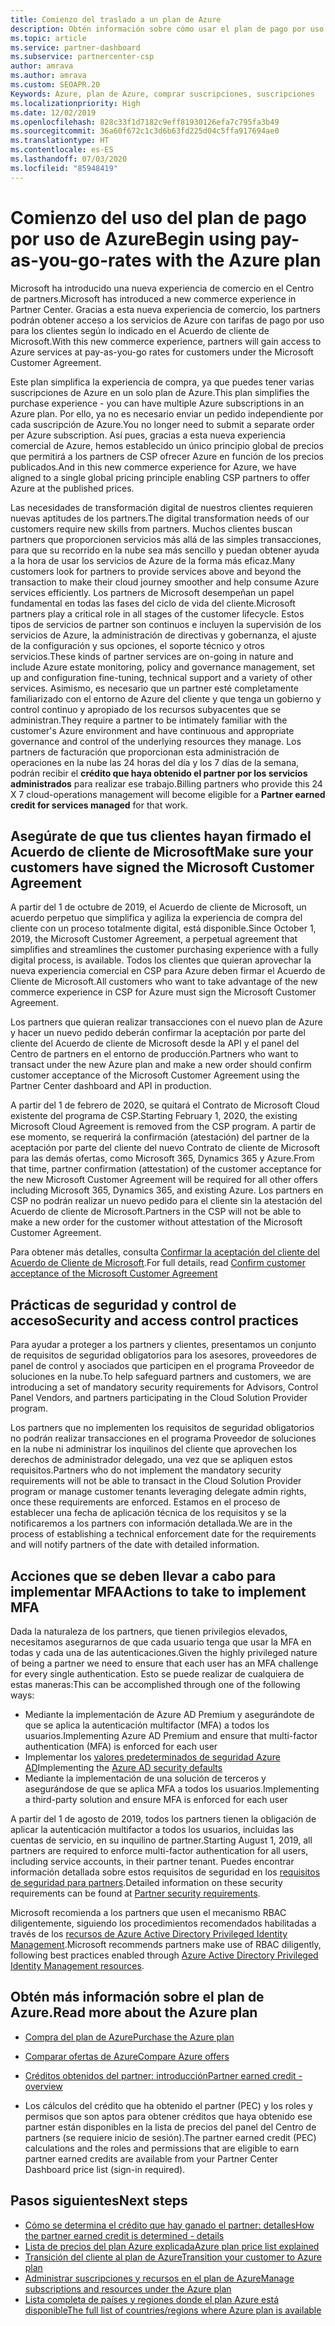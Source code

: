 ```yaml
---
title: Comienzo del traslado a un plan de Azure
description: Obtén información sobre cómo usar el plan de pago por uso de Azure, incluidos los primeros pasos, las precauciones de seguridad y cómo empezar.
ms.topic: article
ms.service: partner-dashboard
ms.subservice: partnercenter-csp
author: amrava
ms.author: amrava
ms.custom: SEOAPR.20
Keywords: Azure, plan de Azure, comprar suscripciones, suscripciones
ms.localizationpriority: High
ms.date: 12/02/2019
ms.openlocfilehash: 828c33f1d7182c9eff81930126efa7c795fa3b49
ms.sourcegitcommit: 36a60f672c1c3d6b63fd225d04c5ffa917694ae0
ms.translationtype: HT
ms.contentlocale: es-ES
ms.lasthandoff: 07/03/2020
ms.locfileid: "85948419"
---
```

# <a name="begin-using-pay-as-you-go-rates-with-the-azure-plan"></a><span data-ttu-id="bb7cf-104">Comienzo del uso del plan de pago por uso de Azure</span><span class="sxs-lookup"><span data-stu-id="bb7cf-104">Begin using pay-as-you-go-rates with the Azure plan</span></span>

<span data-ttu-id="bb7cf-105">Microsoft ha introducido una nueva experiencia de comercio en el Centro de partners.</span><span class="sxs-lookup"><span data-stu-id="bb7cf-105">Microsoft has introduced a new commerce experience in Partner Center.</span></span>  <span data-ttu-id="bb7cf-106">Gracias a esta nueva experiencia de comercio, los partners podrán obtener acceso a los servicios de Azure con tarifas de pago por uso para los clientes según lo indicado en el Acuerdo de cliente de Microsoft.</span><span class="sxs-lookup"><span data-stu-id="bb7cf-106">With this new commerce experience, partners will gain access to Azure services at pay-as-you-go rates for customers under the Microsoft Customer Agreement.</span></span>

<span data-ttu-id="bb7cf-107">Este plan simplifica la experiencia de compra, ya que puedes tener varias suscripciones de Azure en un solo plan de Azure.</span><span class="sxs-lookup"><span data-stu-id="bb7cf-107">This plan simplifies the purchase experience - you can have multiple Azure subscriptions in an Azure plan.</span></span> <span data-ttu-id="bb7cf-108">Por ello, ya no es necesario enviar un pedido independiente por cada suscripción de Azure.</span><span class="sxs-lookup"><span data-stu-id="bb7cf-108">You no longer need to submit a separate order per Azure subscription.</span></span> <span data-ttu-id="bb7cf-109">Así pues, gracias a esta nueva experiencia comercial de Azure, hemos establecido un único principio global de precios que permitirá a los partners de CSP ofrecer Azure en función de los precios publicados.</span><span class="sxs-lookup"><span data-stu-id="bb7cf-109">And in this new commerce experience for Azure, we have aligned to a single global pricing principle enabling CSP partners to offer Azure at the published prices.</span></span>

<span data-ttu-id="bb7cf-110">Las necesidades de transformación digital de nuestros clientes requieren nuevas aptitudes de los partners.</span><span class="sxs-lookup"><span data-stu-id="bb7cf-110">The digital transformation needs of our customers require new skills from partners.</span></span> <span data-ttu-id="bb7cf-111">Muchos clientes buscan partners que proporcionen servicios más allá de las simples transacciones, para que su recorrido en la nube sea más sencillo y puedan obtener ayuda a la hora de usar los servicios de Azure de la forma más eficaz.</span><span class="sxs-lookup"><span data-stu-id="bb7cf-111">Many customers look for partners to provide services above and beyond the transaction to make their cloud journey smoother and help consume Azure services efficiently.</span></span> <span data-ttu-id="bb7cf-112">Los partners de Microsoft desempeñan un papel fundamental en todas las fases del ciclo de vida del cliente.</span><span class="sxs-lookup"><span data-stu-id="bb7cf-112">Microsoft partners play a critical role in all stages of the customer lifecycle.</span></span> <span data-ttu-id="bb7cf-113">Estos tipos de servicios de partner son continuos e incluyen la supervisión de los servicios de Azure, la administración de directivas y gobernanza, el ajuste de la configuración y sus opciones, el soporte técnico y otros servicios.</span><span class="sxs-lookup"><span data-stu-id="bb7cf-113">These kinds of partner services are on-going in nature and include Azure estate monitoring, policy and governance management, set up and configuration fine-tuning, technical support and a variety of other services.</span></span> <span data-ttu-id="bb7cf-114">Asimismo, es necesario que un partner esté completamente familiarizado con el entorno de Azure del cliente y que tenga un gobierno y control continuo y apropiado de los recursos subyacentes que se administran.</span><span class="sxs-lookup"><span data-stu-id="bb7cf-114">They require a partner to be intimately familiar with the customer's Azure environment and have continuous and appropriate governance and control of the underlying resources they manage.</span></span> <span data-ttu-id="bb7cf-115">Los partners de facturación que proporcionan esta administración de operaciones en la nube las 24 horas del día y los 7 días de la semana, podrán recibir el **crédito que haya obtenido el partner por los servicios administrados** para realizar ese trabajo.</span><span class="sxs-lookup"><span data-stu-id="bb7cf-115">Billing partners who provide this 24 X 7 cloud-operations management will become eligible for a **Partner earned credit for services managed** for that work.</span></span>

## <a name="make-sure-your-customers-have-signed-the-microsoft-customer-agreement"></a><span data-ttu-id="bb7cf-116">Asegúrate de que tus clientes hayan firmado el Acuerdo de cliente de Microsoft</span><span class="sxs-lookup"><span data-stu-id="bb7cf-116">Make sure your customers have signed the Microsoft Customer Agreement</span></span>

<span data-ttu-id="bb7cf-117">A partir del 1 de octubre de 2019, el Acuerdo de cliente de Microsoft, un acuerdo perpetuo que simplifica y agiliza la experiencia de compra del cliente con un proceso totalmente digital, está disponible.</span><span class="sxs-lookup"><span data-stu-id="bb7cf-117">Since October 1, 2019, the Microsoft Customer Agreement, a perpetual agreement that simplifies and streamlines the customer purchasing experience with a fully digital process, is available.</span></span> <span data-ttu-id="bb7cf-118">Todos los clientes que quieran aprovechar la nueva experiencia comercial en CSP para Azure deben firmar el Acuerdo de Cliente de Microsoft.</span><span class="sxs-lookup"><span data-stu-id="bb7cf-118">All customers who want to take advantage of the new commerce experience in CSP for Azure must sign the Microsoft Customer Agreement.</span></span>

<span data-ttu-id="bb7cf-119">Los partners que quieran realizar transacciones con el nuevo plan de Azure y hacer un nuevo pedido deberán confirmar la aceptación por parte del cliente del Acuerdo de cliente de Microsoft desde la API y el panel del Centro de partners en el entorno de producción.</span><span class="sxs-lookup"><span data-stu-id="bb7cf-119">Partners who want to transact under the new Azure plan and make a new order should confirm customer acceptance of the Microsoft Customer Agreement using the Partner Center dashboard and API in production.</span></span>

<span data-ttu-id="bb7cf-120">A partir del 1 de febrero de 2020, se quitará el Contrato de Microsoft Cloud existente del programa de CSP.</span><span class="sxs-lookup"><span data-stu-id="bb7cf-120">Starting February 1, 2020, the existing Microsoft Cloud Agreement is removed from the CSP program.</span></span> <span data-ttu-id="bb7cf-121">A partir de ese momento, se requerirá la confirmación (atestación) del partner de la aceptación por parte del cliente del nuevo Contrato de cliente de Microsoft para las demás ofertas, como Microsoft 365, Dynamics 365 y Azure.</span><span class="sxs-lookup"><span data-stu-id="bb7cf-121">From that time, partner confirmation (attestation) of the customer acceptance for the new Microsoft Customer Agreement will be required for all other offers including Microsoft 365, Dynamics 365, and existing Azure.</span></span> <span data-ttu-id="bb7cf-122">Los partners en CSP no podrán realizar un nuevo pedido para el cliente sin la atestación del Acuerdo de cliente de Microsoft.</span><span class="sxs-lookup"><span data-stu-id="bb7cf-122">Partners in the CSP will not be able to make a new order for the customer without attestation of the Microsoft Customer Agreement.</span></span>

<span data-ttu-id="bb7cf-123">Para obtener más detalles, consulta [Confirmar la aceptación del cliente del Acuerdo de Cliente de Microsoft](confirm-customer-agreement.md).</span><span class="sxs-lookup"><span data-stu-id="bb7cf-123">For full details, read [Confirm customer acceptance of the Microsoft Customer Agreement](confirm-customer-agreement.md)</span></span>

## <a name="security-and-access-control-practices"></a><span data-ttu-id="bb7cf-124">Prácticas de seguridad y control de acceso</span><span class="sxs-lookup"><span data-stu-id="bb7cf-124">Security and access control practices</span></span>

<span data-ttu-id="bb7cf-125">Para ayudar a proteger a los partners y clientes, presentamos un conjunto de requisitos de seguridad obligatorios para los asesores, proveedores de panel de control y asociados que participen en el programa Proveedor de soluciones en la nube.</span><span class="sxs-lookup"><span data-stu-id="bb7cf-125">To help safeguard partners and customers, we are introducing a set of mandatory security requirements for Advisors, Control Panel Vendors, and partners participating in the Cloud Solution Provider program.</span></span>

<span data-ttu-id="bb7cf-126">Los partners que no implementen los requisitos de seguridad obligatorios no podrán realizar transacciones en el programa Proveedor de soluciones en la nube ni administrar los inquilinos del cliente que aprovechen los derechos de administrador delegado, una vez que se apliquen estos requisitos.</span><span class="sxs-lookup"><span data-stu-id="bb7cf-126">Partners who do not implement the mandatory security requirements will not be able to transact in the Cloud Solution Provider program or manage customer tenants leveraging delegate admin rights, once these requirements are enforced.</span></span> <span data-ttu-id="bb7cf-127">Estamos en el proceso de establecer una fecha de aplicación técnica de los requisitos y se la notificaremos a los partners con información detallada.</span><span class="sxs-lookup"><span data-stu-id="bb7cf-127">We are in the process of establishing a technical enforcement date for the requirements and will notify partners of the date with detailed information.</span></span>

## <a name="actions-to-take-to-implement-mfa"></a><span data-ttu-id="bb7cf-128">Acciones que se deben llevar a cabo para implementar MFA</span><span class="sxs-lookup"><span data-stu-id="bb7cf-128">Actions to take to implement MFA</span></span>

<span data-ttu-id="bb7cf-129">Dada la naturaleza de los partners, que tienen privilegios elevados, necesitamos asegurarnos de que cada usuario tenga que usar la MFA en todas y cada una de las autenticaciones.</span><span class="sxs-lookup"><span data-stu-id="bb7cf-129">Given the highly privileged nature of being a partner we need to ensure that each user has an MFA challenge for every single authentication.</span></span> <span data-ttu-id="bb7cf-130">Esto se puede realizar de cualquiera de estas maneras:</span><span class="sxs-lookup"><span data-stu-id="bb7cf-130">This can be accomplished through one of the following ways:</span></span>

- <span data-ttu-id="bb7cf-131">Mediante la implementación de Azure AD Premium y asegurándote de que se aplica la autenticación multifactor (MFA) a todos los usuarios.</span><span class="sxs-lookup"><span data-stu-id="bb7cf-131">Implementing Azure AD Premium and ensure that multi-factor authentication (MFA) is enforced for each user</span></span>
- <span data-ttu-id="bb7cf-132">Implementar los [valores predeterminados de seguridad Azure AD](https://docs.microsoft.com/azure/active-directory/conditional-access/concept-conditional-access-security-defaults)</span><span class="sxs-lookup"><span data-stu-id="bb7cf-132">Implementing the [Azure AD security defaults](https://docs.microsoft.com/azure/active-directory/conditional-access/concept-conditional-access-security-defaults)</span></span>
- <span data-ttu-id="bb7cf-133">Mediante la implementación de una solución de terceros y asegurándose de que se aplica MFA a todos los usuarios.</span><span class="sxs-lookup"><span data-stu-id="bb7cf-133">Implementing a third-party solution and ensure MFA is enforced for each user</span></span>

<span data-ttu-id="bb7cf-134">A partir del 1 de agosto de 2019, todos los partners tienen la obligación de aplicar la autenticación multifactor a todos los usuarios, incluidas las cuentas de servicio, en su inquilino de partner.</span><span class="sxs-lookup"><span data-stu-id="bb7cf-134">Starting August 1, 2019, all partners are required to enforce multi-factor authentication for all users, including service accounts, in their partner tenant.</span></span> <span data-ttu-id="bb7cf-135">Puedes encontrar información detallada sobre estos requisitos de seguridad en los [requisitos de seguridad para partners](https://docs.microsoft.com/partner-center/partner-security-requirements).</span><span class="sxs-lookup"><span data-stu-id="bb7cf-135">Detailed information on these security requirements can be found at [Partner security requirements](https://docs.microsoft.com/partner-center/partner-security-requirements).</span></span>

<span data-ttu-id="bb7cf-136">Microsoft recomienda a los partners que usen el mecanismo RBAC diligentemente, siguiendo los procedimientos recomendados habilitadas a través de los [recursos de Azure Active Directory Privileged Identity Management](https://docs.microsoft.com/azure/active-directory/privileged-identity-management/pim-configure).</span><span class="sxs-lookup"><span data-stu-id="bb7cf-136">Microsoft recommends partners make use of RBAC diligently, following best practices enabled through [Azure Active Directory Privileged Identity Management resources](https://docs.microsoft.com/azure/active-directory/privileged-identity-management/pim-configure).</span></span>

## <a name="read-more-about-the-azure-plan"></a><span data-ttu-id="bb7cf-137">Obtén más información sobre el plan de Azure.</span><span class="sxs-lookup"><span data-stu-id="bb7cf-137">Read more about the Azure plan</span></span>

- [<span data-ttu-id="bb7cf-138">Compra del plan de Azure</span><span class="sxs-lookup"><span data-stu-id="bb7cf-138">Purchase the Azure plan</span></span>](purchase-azure-plan.md)

- [<span data-ttu-id="bb7cf-139">Comparar ofertas de Azure</span><span class="sxs-lookup"><span data-stu-id="bb7cf-139">Compare Azure offers</span></span>](compare-azure-offers.md)

- [<span data-ttu-id="bb7cf-140">Créditos obtenidos del partner: introducción</span><span class="sxs-lookup"><span data-stu-id="bb7cf-140">Partner earned credit - overview</span></span>](partner-earned-credit.md)

- <span data-ttu-id="bb7cf-141">Los cálculos del crédito que ha obtenido el partner (PEC) y los roles y permisos que son aptos para obtener créditos que haya obtenido ese partner están disponibles en la lista de precios del panel del Centro de partners (se requiere inicio de sesión).</span><span class="sxs-lookup"><span data-stu-id="bb7cf-141">The partner earned credit (PEC) calculations and the roles and permissions that are eligible to earn partner earned credits are available from your Partner Center Dashboard price list (sign-in required).</span></span>

## <a name="next-steps"></a><span data-ttu-id="bb7cf-142">Pasos siguientes</span><span class="sxs-lookup"><span data-stu-id="bb7cf-142">Next steps</span></span> 

- [<span data-ttu-id="bb7cf-143">Cómo se determina el crédito que hay ganado el partner: detalles</span><span class="sxs-lookup"><span data-stu-id="bb7cf-143">How the partner earned credit is determined - details</span></span>](partner-earned-credit-explanation.md)
- [<span data-ttu-id="bb7cf-144">Lista de precios del plan Azure explicada</span><span class="sxs-lookup"><span data-stu-id="bb7cf-144">Azure plan price list explained</span></span>](azure-plan-price-list.md)
- [<span data-ttu-id="bb7cf-145">Transición del cliente al plan de Azure</span><span class="sxs-lookup"><span data-stu-id="bb7cf-145">Transition your customer to Azure plan</span></span>](azure-plan-transition.md)
- [<span data-ttu-id="bb7cf-146">Administrar suscripciones y recursos en el plan de Azure</span><span class="sxs-lookup"><span data-stu-id="bb7cf-146">Manage subscriptions and resources under the Azure plan</span></span>](azure-plan-manage.md)
- [<span data-ttu-id="bb7cf-147">Lista completa de países y regiones donde el plan Azure está disponible</span><span class="sxs-lookup"><span data-stu-id="bb7cf-147">The full list of countries/regions where Azure plan is available</span></span>](https://query.prod.cms.rt.microsoft.com/cms/api/am/binary/RE3QN0x)
